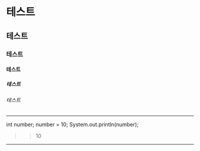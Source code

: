 # 테스트
## 테스트
### 테스트
#### 테스트
##### 테스트
###### 테스트

---
int number;
number = 10;
System.out.println(number);

>>10
---
